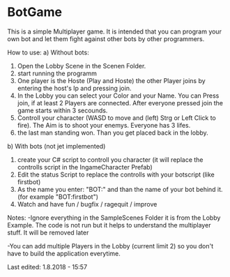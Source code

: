 # BotGame
This is a simple Multiplayer game. It is intended that you can program your own bot and let them fight against other bots by other programmers.

How to use:
a) Without bots:
1. Open the Lobby Scene in the Scenen Folder.
2. start running the programm
3. One player is the Hoste (Play and Hoste) the other Player joins by entering the host's Ip and pressing join.
4. In the Lobby you can select your Color and your Name. You can Press join, if at least 2 Players are connected. After everyone pressed join the game starts within 3 secounds.
5. Controll your character (WASD to move and (left) Strg or Left Click to fire). The Aim is to shoot your enemys. Everyone has 3 lifes.
6. the last man standing won. Than you get placed back in the lobby.

b) With bots (not jet implemented)
1. create your C# script to controll you character (it will replace the controlls script in the IngameCharacter Prefab)
2. Edit the status Script to replace the controlls with your botscript (like firstbot)
2. As the name you enter: "BOT:" and than the name of your bot behind it. (for example "BOT:firstbot")
3. Watch and have fun / bugfix / ragequit / improve


Notes:
-Ignore everything in the SampleScenes Folder it is from the Lobby Example. The code is not run but it helps to understand the multiplayer stuff. It will be removed later

-You can add multiple Players in the Lobby (current limit 2) so you don't have to build the application everytime.

Last edited: 1.8.2018 - 15:57
